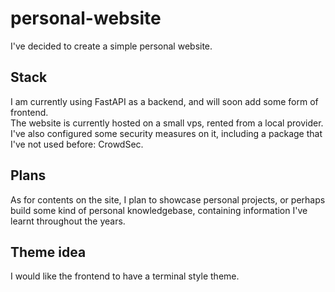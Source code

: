 # personal-website
I've decided to create a simple personal website.  
## Stack  
I am currently using FastAPI as a backend, and will soon add some form of frontend.  
The website is currently hosted on a small vps, rented from a local provider. I've also configured some security measures on it, including a package that I've not used before: CrowdSec.
## Plans  
As for contents on the site, I plan to showcase personal projects, or perhaps build some kind of personal knowledgebase, containing information I've learnt throughout the years.  
  
## Theme idea  
I would like the frontend to have a terminal style theme.
